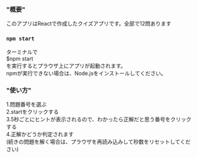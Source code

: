 ### "概要"
このアプリはReactで作成したクイズアプリです。全部で12問あります

### `npm start`
ターミナルで  
$npm start  
を実行するとプラウザ上にアプリが起動されます。  
npmが実行できない場合は、Node.jsをインストールしてください。  

### "使い方"
1.問題番号を選ぶ   
2.startをクリックする  
3.5秒ごとにヒントが表示されるので、わかったら正解だと思う番号をクリックする  
4.正解かどうか判定されます  
(続きの問題を解く場合は、プラウザを再読み込みして秒数をリセットしてください)  

